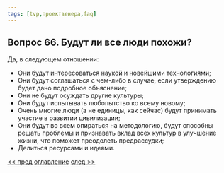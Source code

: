 ```yaml
---
tags: [tvp,проектвенера,faq]
---
```

## Вопрос 66. Будут ли все люди похожи?

Да, в следующем отношении:

-   Они будут интересоваться наукой и новейшими технологиями;
-   Они будут соглашаться с чем-либо в случае, если утверждению будет дано подробное объяснение;
-   Они не будут осуждать другие культуры;
-   Они будут испытывать любопытство ко всему новому;
-   Очень многие люди (а не единицы, как сейчас) будут принимать участие в развитии цивилизации;
-   Они будут во всем опираться на методологию, будут способны решать проблемы и признавать вклад всех культур в улучшение жизни, что поможет преодолеть предрассудки;
-   Делиться ресурсами и идеями.

[<< пред](Вопрос%2065.%20Кто%20будет%20принимать%20решения%20в%20ресурсо-ориентированной%20экономике.md) [оглавление](FAQ%20%D0%BF%D0%BE%20%D0%BF%D1%80%D0%BE%D0%B5%D0%BA%D1%82%D1%83%20%C2%AB%D0%92%D0%B5%D0%BD%D0%B5%D1%80%D0%B0%C2%BB.md) [след >>](Вопрос%2067.%20Потребуют%20ли%20люди,%20которые%20больше%20работают,%20к%20примеру,%20врачи,%20больше%20ресурсов,%20чем,%20скажем,%20художники%20или%20актеры.md)